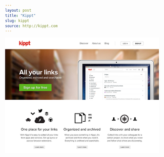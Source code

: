 ```yaml
---
layout: post
title: "Kippt"
slug: kippt
source: http://kippt.com
---
```


<img src="/assets/img/screenshots/kippt.jpg">
